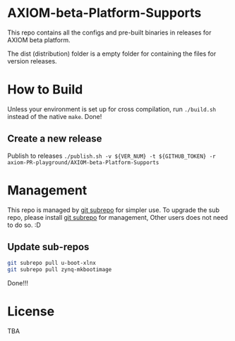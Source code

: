 # AXIOM-beta-Platform-Supports
This repo contains all the configs and pre-built binaries in releases for AXIOM beta platform.

The dist (distribution) folder is a empty folder for containing the files for version releases.

# How to Build
Unless your environment is set up for cross compilation, run `./build.sh` instead of the native `make`.
Done!

## Create a new release
Publish to releases `./publish.sh -v ${VER_NUM} -t ${GITHUB_TOKEN} -r axiom-PR-playground/AXIOM-beta-Platform-Supports`

# Management
This repo is managed by [git subrepo](https://github.com/ingydotnet/git-subrepo) for simpler use.
To upgrade the sub repo, please install [git subrepo](https://github.com/ingydotnet/git-subrepo) for management,
Other users does not need to do so. :D

## Update sub-repos
``` bash
git subrepo pull u-boot-xlnx
git subrepo pull zynq-mkbootimage
```

Done!!!


# License
TBA
